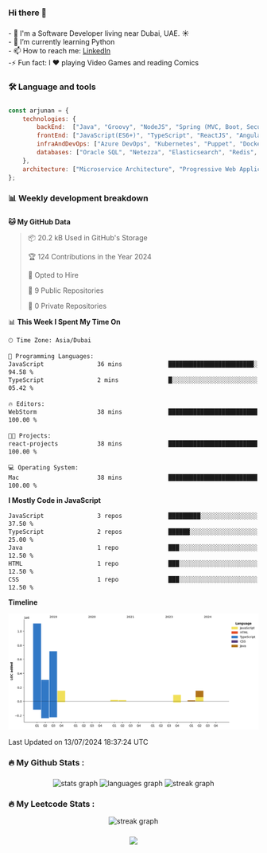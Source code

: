 ### Hi there 👋

<!--
**arjunanatwork/arjunanatwork** is a ✨ _special_ ✨ repository because its `README.md` (this file) appears on your GitHub profile.

Here are some ideas to get you started:

- 🔭 I’m currently working on ...
- 🌱 I’m currently learning ...
- 👯 I’m looking to collaborate on ...
- 🤔 I’m looking for help with ...
- 💬 Ask me about ...
- 📫 How to reach me: ...
- 😄 Pronouns: ...
- ⚡ Fun fact: ...
-->

###

<p align="left">- 🔭 I'm a Software Developer living near Dubai, UAE. ☀️<br>- 🌱  I’m currently learning Python<br>- 📫 How to reach me: <a href="https://www.linkedin.com/in/arjunan-ravi/" target="_blank">LinkedIn</a><br>-⚡ Fun fact: I ❤️ playing Video Games and reading Comics</p>

###

<h3 align="left">🛠 Language and tools</h3>

###
```javascript
const arjunan = {
    technologies: {
        backEnd:  ["Java", "Groovy", "NodeJS", "Spring (MVC, Boot, Security, Batch)", "Grails", "Hibernate"],
        frontEnd: ["JavaScript(ES6+)", "TypeScript", "ReactJS", "Angular 2+", "AngularJS", "Ionic", "jQuery", "Bootstrap", "HTML5", "SASS", "CSS"],
        infraAndDevOps: ["Azure DevOps", "Kubernetes", "Puppet", "Docker", "GoCD", "Jenkins", "Git", "WebLogic Administration", "Oracle API Gateway","IBM Connect"],
        databases: ["Oracle SQL", "Netezza", "Elasticsearch", "Redis", "Couchbase", "MongoDB", "Firebase"]
    },
    architecture: ["Microservice Architecture", "Progressive Web Applications", "Single Page Applications"],
};
```
###

<h3 align="left">📊 Weekly development breakdown </h3>

###

<!--START_SECTION:waka-->
**🐱 My GitHub Data** 

> 📦 20.2 kB Used in GitHub's Storage 
 > 
> 🏆 124 Contributions in the Year 2024
 > 
> 💼 Opted to Hire
 > 
> 📜 9 Public Repositories 
 > 
> 🔑 0 Private Repositories 
 > 
📊 **This Week I Spent My Time On** 

```text
🕑︎ Time Zone: Asia/Dubai

💬 Programming Languages: 
JavaScript               36 mins             ████████████████████████░   94.58 % 
TypeScript               2 mins              █░░░░░░░░░░░░░░░░░░░░░░░░   05.42 % 

🔥 Editors: 
WebStorm                 38 mins             █████████████████████████   100.00 % 

🐱‍💻 Projects: 
react-projects           38 mins             █████████████████████████   100.00 % 

💻 Operating System: 
Mac                      38 mins             █████████████████████████   100.00 % 
```

**I Mostly Code in JavaScript** 

```text
JavaScript               3 repos             █████████░░░░░░░░░░░░░░░░   37.50 % 
TypeScript               2 repos             ██████░░░░░░░░░░░░░░░░░░░   25.00 % 
Java                     1 repo              ███░░░░░░░░░░░░░░░░░░░░░░   12.50 % 
HTML                     1 repo              ███░░░░░░░░░░░░░░░░░░░░░░   12.50 % 
CSS                      1 repo              ███░░░░░░░░░░░░░░░░░░░░░░   12.50 % 
```



**Timeline**

![Lines of Code chart](https://raw.githubusercontent.com/arjunanatwork/arjunanatwork/main/assets/bar_graph.png)


 Last Updated on 13/07/2024 18:37:24 UTC
<!--END_SECTION:waka-->

###

<h3 align="left">🔥   My Github Stats :</h3>

###

<div align="center">
  <img src="https://github-readme-stats.vercel.app/api?username=arjunanatwork&hide_title=false&hide_rank=false&show_icons=true&include_all_commits=true&count_private=true&disable_animations=false&theme=dark&locale=en&hide_border=false&order=1" height="150" alt="stats graph"  />
  <img src="https://github-readme-stats.vercel.app/api/top-langs?username=arjunanatwork&locale=en&hide_title=false&layout=compact&card_width=320&langs_count=5&theme=dark&hide_border=false&order=2" height="150" alt="languages graph"  />
  <img src="https://streak-stats.demolab.com?user=arjunanatwork&locale=en&mode=daily&theme=dark&hide_border=false&border_radius=5&order=3" height="150" alt="streak graph"  />
</div>

###

###

<h3 align="left">🔥   My Leetcode Stats :</h3>
<div align="center">
  <img src="https://leetcard.jacoblin.cool/arjunanatwork?theme=dark&font=Roboto&ext=heatmap" height="210" alt="streak graph"  />
</div>

###

<div align="center">
  <img src="https://visitor-badge.laobi.icu/badge?page_id=arjunanatwork.arjunanatwork&"  />
</div>

###
